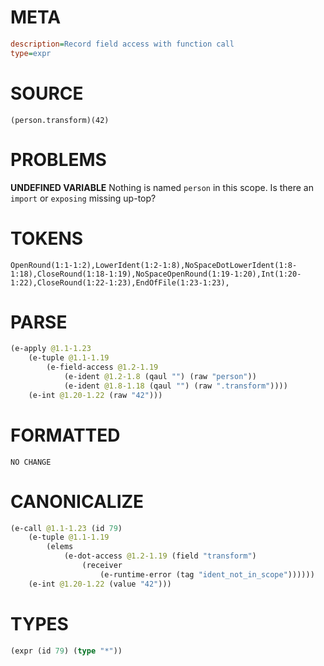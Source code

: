 # META
~~~ini
description=Record field access with function call
type=expr
~~~
# SOURCE
~~~roc
(person.transform)(42)
~~~
# PROBLEMS
**UNDEFINED VARIABLE**
Nothing is named `person` in this scope.
Is there an `import` or `exposing` missing up-top?

# TOKENS
~~~zig
OpenRound(1:1-1:2),LowerIdent(1:2-1:8),NoSpaceDotLowerIdent(1:8-1:18),CloseRound(1:18-1:19),NoSpaceOpenRound(1:19-1:20),Int(1:20-1:22),CloseRound(1:22-1:23),EndOfFile(1:23-1:23),
~~~
# PARSE
~~~clojure
(e-apply @1.1-1.23
	(e-tuple @1.1-1.19
		(e-field-access @1.2-1.19
			(e-ident @1.2-1.8 (qaul "") (raw "person"))
			(e-ident @1.8-1.18 (qaul "") (raw ".transform"))))
	(e-int @1.20-1.22 (raw "42")))
~~~
# FORMATTED
~~~roc
NO CHANGE
~~~
# CANONICALIZE
~~~clojure
(e-call @1.1-1.23 (id 79)
	(e-tuple @1.1-1.19
		(elems
			(e-dot-access @1.2-1.19 (field "transform")
				(receiver
					(e-runtime-error (tag "ident_not_in_scope"))))))
	(e-int @1.20-1.22 (value "42")))
~~~
# TYPES
~~~clojure
(expr (id 79) (type "*"))
~~~
